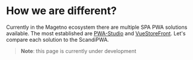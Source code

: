 # How we are different?

<!--
- existing solutions
- differences between existing solutions
- our solution limitations
- why you should choose ScandiPWA
 -->

Currently in the Magetno ecosystem there are multiple SPA PWA solutions available. The most established are [PWA-Studio](https://magento.github.io/pwa-studio/) and [VueStoreFront](https://www.vuestorefront.io/). Let's compare each solution to the ScandiPWA.

> **Note**: this page is currently under development
